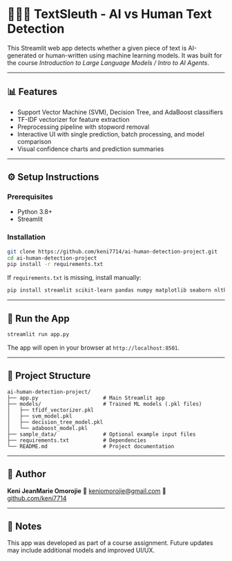 # 🕵🏽‍♀️ TextSleuth - AI vs Human Text Detection

This Streamlit web app detects whether a given piece of text is AI-generated or human-written using machine learning models. It was built for the course *Introduction to Large Language Models / Intro to AI Agents*.

---

## 📊 Features

* Support Vector Machine (SVM), Decision Tree, and AdaBoost classifiers
* TF-IDF vectorizer for feature extraction
* Preprocessing pipeline with stopword removal
* Interactive UI with single prediction, batch processing, and model comparison
* Visual confidence charts and prediction summaries

---

## ⚙️ Setup Instructions

### Prerequisites

* Python 3.8+
* Streamlit

### Installation

```bash
git clone https://github.com/keni7714/ai-human-detection-project.git
cd ai-human-detection-project
pip install -r requirements.txt
```

If `requirements.txt` is missing, install manually:

```bash
pip install streamlit scikit-learn pandas numpy matplotlib seaborn nltk
```

---

## 🚀 Run the App

```bash
streamlit run app.py
```

The app will open in your browser at `http://localhost:8501`.

---

## 📁 Project Structure

```
ai-human-detection-project/
├── app.py                     # Main Streamlit app
├── models/                    # Trained ML models (.pkl files)
│   ├── tfidf_vectorizer.pkl
│   ├── svm_model.pkl
│   ├── decision_tree_model.pkl
│   └── adaboost_model.pkl
├── sample_data/               # Optional example input files
├── requirements.txt           # Dependencies
└── README.md                  # Project documentation
```

---

## 👤 Author

**Keni JeanMarie Omorojie**
📧 [keniomorojie@gmail.com](mailto:keniomorojie@gmail.com)
🐙 [github.com/keni7714](https://github.com/keni7714)

---

## 💬 Notes
This app was developed as part of a course assignment. Future updates may include additional models and improved UI/UX.